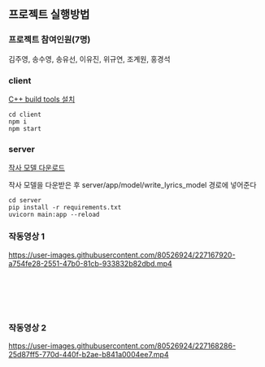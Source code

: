  ## 프로젝트 실행방법
 

### 프로젝트 참여인원(7명)
김주영, 송수영, 송유선, 이유진, 위규연, 조계원, 홍경석 
### client
[C++ build tools 설치](https://aka.ms/vs/16/release/vs_buildtools.exe)
 ```
cd client
npm i
npm start
 ```
### server
[작사 모델 다운로드](https://drive.google.com/drive/folders/1VEi-_t4e2Z3S2yraH2LPF0jPP-Fnz8tS?usp=sharing)

작사 모델을 다운받은 후 server/app/model/write_lyrics_model 경로에 넣어준다
```
cd server
pip install -r requirements.txt
uvicorn main:app --reload
```
### 


### 작동영상 1<br>
https://user-images.githubusercontent.com/80526924/227167920-a754fe28-2551-47b0-81cb-933832b82dbd.mp4

<br>
<br>
<br>
<br>

### 작동영상 2<br>

https://user-images.githubusercontent.com/80526924/227168286-25d87ff5-770d-440f-b2ae-b841a0004ee7.mp4







